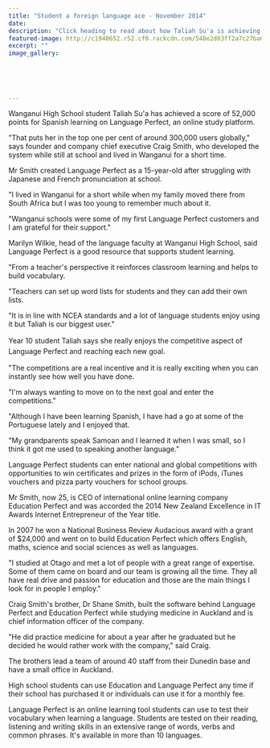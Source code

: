 ```yaml
---
title: "Student a foreign language ace - November 2014"
date: 
description: "Click heading to read about how Taliah Su'a is achieving on a world scale with the help of an online language tool, from the Wanganui Chronicle 17th Nov 2014...."
featured-image: http://c1940652.r52.cf0.rackcdn.com/548e2d03ff2a7c27ba000c49/Taliah.jpg
excerpt: ""
image_gallery:
    
    
    
    
    
---
```


<p>Wanganui High School student Taliah Su'a has achieved a score of 52,000 points for Spanish learning on Language Perfect, an online study platform.</p>
<p>"That puts her in the top one per cent of around 300,000 users globally," says founder and company chief executive Craig Smith, who developed the system while still at school and lived in Wanganui for a short time.</p>
<p>Mr Smith created Language Perfect as a 15-year-old after struggling with Japanese and French pronunciation at school.</p>
<p>"I lived in Wanganui for a short while when my family moved there from South Africa but I was too young to remember much about it.</p>
<p>"Wanganui schools were some of my first Language Perfect customers and I am grateful for their support."</p>
<p>Marilyn Wilkie, head of the language faculty at Wanganui High School, said Language Perfect is a good resource that supports student learning.</p>
<p>"From a teacher's perspective it reinforces classroom learning and helps to build vocabulary.</p>
<p>"Teachers can set up word lists for students and they can add their own lists.</p>
<p>"It is in line with NCEA standards and a lot of language students enjoy using it but Taliah is our biggest user."</p>
<p>Year 10 student Taliah says she&nbsp;<span style="line-height: 1.5;">really enjoys the competitive aspect of Language Perfect and reaching each new goal.</span></p>
<p>"The competitions are a real incentive and it is really exciting when you can instantly see how well you have done.</p>
<p>"I'm always wanting to move on to the next goal and enter the competitions."</p>
<p>"Although I have been learning Spanish, I have had a go at some of the Portuguese lately and I enjoyed that.</p>
<p>"My grandparents speak Samoan and I learned it when I was small, so I think it got me used to speaking another language."</p>
<p>Language Perfect students can enter national and global competitions with opportunities to win certificates and prizes in the form of iPods, iTunes vouchers and pizza party vouchers for school groups.</p>
<p>Mr Smith, now 25, is CEO of international online learning company Education Perfect and was accorded the 2014 New Zealand Excellence in IT Awards Internet Entrepreneur of the Year title.</p>
<p>In 2007 he won a National Business Review Audacious award with a grant of $24,000 and went on to build Education Perfect which offers English, maths, science and social sciences as well as languages.</p>
<p>"I studied at Otago and met a lot of people with a great range of expertise. Some of them came on board and our team is growing all the time. They all have real drive and passion for education and those are the main things I look for in people I employ."</p>
<p>Craig Smith's brother, Dr Shane Smith, built the software behind Language Perfect and Education Perfect while studying medicine in Auckland and is chief information officer of the company.</p>
<p>"He did practice medicine for about a year after he graduated but he decided he would rather work with the company," said Craig.</p>
<p>The brothers lead a team of around 40 staff from their Dunedin base and have a small office in Auckland.</p>
<p>High school students can use Education and Language Perfect any time if their school has purchased it or individuals can use it for a monthly fee.</p>
<p>Language Perfect is an online learning tool students can use to test their vocabulary when learning a language. Students are tested on their reading, listening and writing skills in an extensive range of words, verbs and common phrases. It's available in more than 10 languages.</p>

